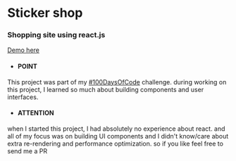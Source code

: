 # Sticker shop 
<h3> Shopping site using react.js  </h3>

<a href="https://stickermarket.netlify.com"> Demo here</a>

<ul>
    <li> <h4>POINT </li>
</ul>
This project was part of my <a href="https://twitter.com/hashtag/100daysofcode?lang=en">#100DaysOfCode</a>  challenge. during working on this project, I learned so much about building components and user interfaces. 
<ul>
    <li> <h4>ATTENTION </li>
</ul> 
 when I started this project, I had absolutely no experience about react. and all of my focus was on building UI components and I didn't know/care about extra re-rendering and performance optimization. so if you like feel free to send me a PR 